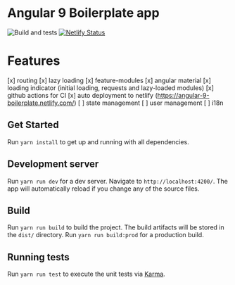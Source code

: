 # Angular 9 Boilerplate app
![Build and tests](https://github.com/philippmeissner/ng9-boilerplate/workflows/CI/badge.svg)
[![Netlify Status](https://api.netlify.com/api/v1/badges/c84ad599-7ff7-4087-940b-30bbafd66c4e/deploy-status)](https://app.netlify.com/sites/angular-9-boilerplate/deploys)

# Features
[x] routing
[x] lazy loading
[x] feature-modules
[x] angular material
[x] loading indicator (initial loading, requests and lazy-loaded modules)
[x] github actions for CI
[x] auto deployment to netlify (https://angular-9-boilerplate.netlify.com/)
[ ] state management
[ ] user management
[ ] i18n

## Get Started
Run `yarn install` to get up and running with all dependencies.

## Development server
Run `yarn run dev` for a dev server. Navigate to `http://localhost:4200/`. The app will automatically reload if you change any of the source files.

## Build
Run `yarn run build` to build the project. The build artifacts will be stored in the `dist/` directory. Run `yarn run build:prod` for a production build.

## Running tests
Run `yarn run test` to execute the unit tests via [Karma](https://karma-runner.github.io).

